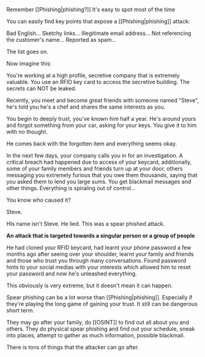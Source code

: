 Remember [[Phishing|phishing?]] It's easy to spot most of the time

You can easily find key points that expose a [[Phishing|phishing]] attack:

Bad English...
Sketchy links...
Illegitimate email address...
Not referencing the customer's name...
Reported as spam...

The list goes on.


Now imagine this:

You're working at a high profile, secretive company that is extremely valuable. You use an RFID key card to access the secretive building. The secrets can NOT be leaked.

Recently, you meet and become great friends with someone named "Steve", he's told you he's a chef and shares the same interests as you.

You begin to deeply trust, you've known him half a year. He's around yours and forgot something from your car, asking for your keys. You give it to him with no thought.

He comes back with the forgotten item and everything seems okay.

In the next few days, your company calls you in for an investigation. A critical breach had happened due to access of your keycard, additionally, some of your family members and friends turn up at your door, others messaging you extremely furious that you owe them thousands, saying that you asked them to lend you large sums. You get blackmail messages and other things. Everything is spiraling out of control...

You know who caused it?

Steve.

HIs name isn't Steve. He lied. This was a spear phished attack.

**An attack that is targeted towards a singular person or a group of people**

He had cloned your RFID keycard, had learnt your phone password a few months ago after seeing over your shoulder, learnt your family and friends and those who trust you through many conversations. Found password hints to your social medias with your interests which allowed him to reset your password and now he's unleashed everything.

This obviously is very extreme, but it doesn't mean it can happen.

Spear phishing can be a lot worse than [[Phishing|phishing]]. Especially if they're playing the long game of gaining your trust. It still can be dangerous short term.

They may go after your family, do [[OSINT]] to find out all about you and others. They do physical spear phishing and find out your schedule, sneak into places, attempt to gather as much information, possible blackmail.

There is tons of things that the attacker can go after.